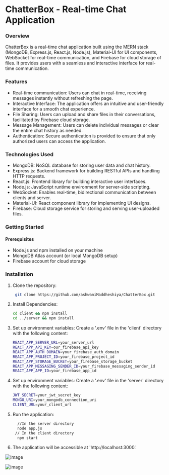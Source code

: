 # ChatterBox - Real-time Chat Application

### Overview
ChatterBox is a real-time chat application built using the MERN stack (MongoDB, Express.js, React.js, Node.js), Material-UI for UI components, WebSocket for real-time communication, and Firebase for cloud storage of files. It provides users with a seamless and interactive interface for real-time communication.

### Features
 - Real-time communication: Users can chat in real-time, receiving messages instantly without refreshing the page.
 - Interactive Interface: The application offers an intuitive and user-friendly interface for a smooth chat experience.
 - File Sharing: Users can upload and share files in their conversations, facilitated by Firebase cloud storage.
 - Message Management: Users can delete individual messages or clear the entire chat history as needed.
 - Authentication: Secure authentication is provided to ensure that only authorized users can access the application.

### Technologies Used
 - MongoDB: NoSQL database for storing user data and chat history.
 - Express.js: Backend framework for building RESTful APIs and handling HTTP requests.
 - React.js: Frontend library for building interactive user interfaces.
 - Node.js: JavaScript runtime environment for server-side scripting.
 - WebSocket: Enables real-time, bidirectional communication between clients and server.
 - Material-UI: React component library for implementing UI designs.
 - Firebase: Cloud storage service for storing and serving user-uploaded files.

### Getting Started
#### Prerequisites
 - Node.js and npm installed on your machine
 - MongoDB Atlas account (or local MongoDB setup)
 - Firebase account for cloud storage

### Installation
1. Clone the repository:
   ```bash
    git clone https://github.com/ashwaniMaddheshiya/ChatterBox.git
   ```
2. Install Dependencies:
   ```bash
   cd client && npm install
   cd ../server && npm install
   ```
3. Set up environment variables:
   Create a '.env' file in the 'client' directory with the following content:
    ```bash
    REACT_APP_SERVER_URL=your_server_url
    REACT_APP_API_KEY=our_firebase_api_key
    REACT_APP_AUTH_DOMAIN=your_firebase_auth_domain
    REACT_APP_PROJECT_ID=your_firebase_project_id
    REACT_APP_STORAGE_BUCKET=your_firebase_storage_bucket
    REACT_APP_MESSAGING_SENDER_ID=your_firebase_messaging_sender_id
    REACT_APP_APP_ID=your_firebase_app_id
    ```
4. Set up environment variables:
   Create a '.env' file in the 'server' directory with the following content:
    ```bash
    JWT_SECRET=your_jwt_secret_key
    MONGO_URI=your_mongodb_connection_uri
    CLIENT_URL=your_client_url
    ```
5. Run the application:
   ```bash
     //In the server directory
     node app.js
    // In the client directory
     npm start
   ```
6. The application will be accessible at 'http://localhost:3000.'

![image](https://github.com/ashwaniMaddheshiya/ChatterBox/assets/98683284/da9362be-c373-49f1-9acb-c77eb91750b9)


![image](https://github.com/ashwaniMaddheshiya/ChatterBox/assets/98683284/f6524cb6-be41-4fa2-a944-1a4bc5f7ff0b)




